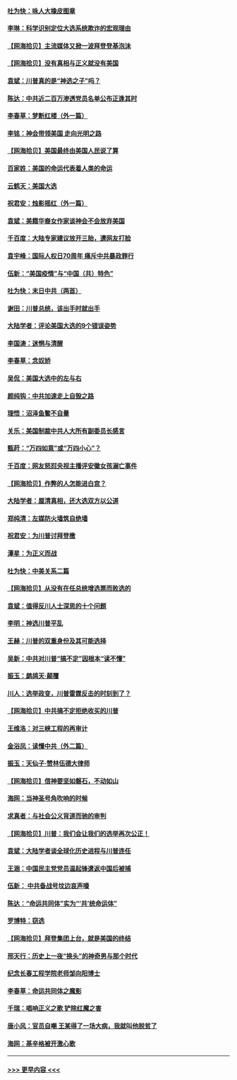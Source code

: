#### [吐为快：咏人大橡皮图章](../pages/nsc993/n12624470.md?t=12161802) 
#### [李琳：科学识别定位大选系统欺诈的宏观理由](../pages/nsc993/n12624340.md?t=12161802) 
#### [【网海拾贝】主流媒体又掀一波拜登登基泡沫](../pages/nsc993/n12624000.md?t=12161802) 
#### [【网海拾贝】没有真相与正义就没有美国](../pages/nsc993/n12621885.md?t=12161802) 
#### [袁斌：川普真的是“神选之子”吗？](../pages/nsc993/n12621749.md?t=12161802) 
#### [陈达：中共近二百万渗透党员名单公布正逢其时](../pages/nsc993/n12620870.md?t=12161802) 
#### [李春草：梦断红楼（外一篇）](../pages/nsc993/n12619122.md?t=12161802) 
#### [李铭：神会带领美国 走向光明之路](../pages/nsc993/n12618584.md?t=12161802) 
#### [【网海拾贝】美国最终由美国人民说了算](../pages/nsc993/n12617255.md?t=12161802) 
#### [百家姓：美国的命运代表着人类的命运](../pages/nsc993/n12615838.md?t=12161802) 
#### [云鹤天：美国大选](../pages/nsc993/n12615994.md?t=12161802) 
#### [祝君安：烛影摇红（外一篇）](../pages/nsc993/n12615975.md?t=12161802) 
#### [袁斌：美籍华裔女作家谈神会不会放弃美国](../pages/nsc993/n12615263.md?t=12161802) 
#### [千百度：大陆专家建议放开三胎，遭网友打脸](../pages/nsc993/n12614456.md?t=12161802) 
#### [袁宇峰：国际人权日70周年 痛斥中共暴政罪行](../pages/nsc993/n12611965.md?t=12161802) 
#### [伍新：“美国疫情”与“中国（共）特色”](../pages/nsc993/n12611463.md?t=12161802) 
#### [吐为快：末日中共（两首）](../pages/nsc993/n12611461.md?t=12161802) 
#### [谢田：川普总统，该出手时就出手](../pages/nsc993/n12610905.md?t=12161802) 
#### [大陆学者：评论美国大选的9个错误姿势](../pages/nsc993/n12609586.md?t=12161802) 
#### [李国涛：迷惘与清醒](../pages/nsc993/n12607532.md?t=12161802) 
#### [李春草：念奴娇](../pages/nsc993/n12607083.md?t=12161802) 
#### [吴侃：美国大选中的左与右](../pages/nsc993/n12607054.md?t=12161802) 
#### [颜纯钩：中共加速走上自毁之路](../pages/nsc993/n12606473.md?t=12161802) 
#### [理悟：沼泽鱼鳖不自量](../pages/nsc993/n12606454.md?t=12161802) 
#### [关乐：美国制裁中共人大所有副委员长感言](../pages/nsc993/n12606442.md?t=12161802) 
#### [甄莳：“万四如意”或“万四小心”？](../pages/nsc993/n12606091.md?t=12161802) 
#### [千百度：网友怒怼央视主播评安徽女孩溺亡事件](../pages/nsc993/n12605370.md?t=12161802) 
#### [【网海拾贝】作弊的人怎能进白宫？](../pages/nsc993/n12603546.md?t=12161802) 
#### [大陆学者：厘清真相，还大选双方以公道](../pages/nsc993/n12603475.md?t=12161802) 
#### [郑纯清：左媒防火墙筑自绝墙](../pages/nsc993/n12602226.md?t=12161802) 
#### [祝君安：为川普讨拜登檄](../pages/nsc993/n12602199.md?t=12161802) 
#### [潭星：为正义而战](../pages/nsc993/n12600926.md?t=12161802) 
#### [吐为快：中美关系二篇](../pages/nsc993/n12600908.md?t=12161802) 
#### [【网海拾贝】从没有在任总统增选票而败选的](../pages/nsc993/n12600435.md?t=12161802) 
#### [袁斌：值得反川人士深思的十个问题](../pages/nsc993/n12600332.md?t=12161802) 
#### [李明：神选川普平乱](../pages/nsc993/n12599751.md?t=12161802) 
#### [王赫：川普的双重身份及其可能选择](../pages/nsc993/n12599723.md?t=12161802) 
#### [吴新：中共对川普“搞不定”因根本“读不懂”](../pages/nsc993/n12599502.md?t=12161802) 
#### [振玉：鹧鸪天‧颠覆](../pages/nsc993/n12599494.md?t=12161802) 
#### [川人：选举政变，川普雷霆反击的时刻到了？](../pages/nsc993/n12599291.md?t=12161802) 
#### [【网海拾贝】中共搞不定拒绝收买的川普](../pages/nsc993/n12598955.md?t=12161802) 
#### [王维洛：对三峡工程的再审计](../pages/nsc993/n12598436.md?t=12161802) 
#### [金浴凤：读懂中共（外二篇）](../pages/nsc993/n12597943.md?t=12161802) 
#### [振玉：天仙子‧赞林伍德大律师](../pages/nsc993/n12597929.md?t=12161802) 
#### [【网海拾贝】信神要坚如磐石，不动如山](../pages/nsc993/n12597901.md?t=12161802) 
#### [海网：当神圣号角吹响的时候](../pages/nsc993/n12595891.md?t=12161802) 
#### [求真者：与社会公义背道而驰的审判](../pages/nsc993/n12595868.md?t=12161802) 
#### [【网海拾贝】川普：我们会让我们的选举再次公正！](../pages/nsc993/n12594930.md?t=12161802) 
#### [袁斌：大陆学者谈全球化历史进程与川普连任](../pages/nsc993/n12594690.md?t=12161802) 
#### [王涵：中国民主党党员温起锋遣返中国后被捕](../pages/nsc993/n12594540.md?t=12161802) 
#### [伍新： 中共备战号坟边哀声嚎](../pages/nsc993/n12593086.md?t=12161802) 
#### [陈达：“命运共同体”实为“‘共’统命运体”](../pages/nsc993/n12590865.md?t=12161802) 
#### [罗博特：窃选](../pages/nsc993/n12590619.md?t=12161802) 
#### [【网海拾贝】拜登集团上台，就是美国的终结](../pages/nsc993/n12589725.md?t=12161802) 
#### [邢天行：历史上一夜“换头”的神奇男与那个时代](../pages/nsc993/n12589424.md?t=12161802) 
#### [纪念长春工程学院老师邹向阳博士](../pages/nsc993/n12585390.md?t=12161802) 
#### [李春草：命运共同体之魔影](../pages/nsc993/n12585026.md?t=12161802) 
#### [千瑞：唱响正义之歌 铲除红魔之害](../pages/nsc993/n12585002.md?t=12161802) 
#### [唐小风：官员自嘲 王某得了一场大病，我就叫他脱贫了](../pages/nsc993/n12584981.md?t=12161802) 
#### [海网：基辛格被开激心歌](../pages/nsc993/n12584946.md?t=12161802) 

----
#### [ >>> 更早内容 <<< ](../indexes/nsc993-earlier.md)
